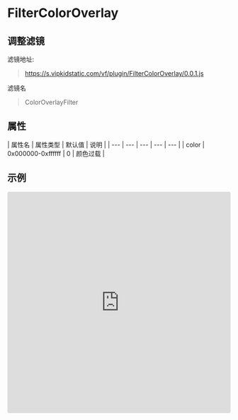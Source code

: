 # FilterColorOverlay

## 调整滤镜
滤镜地址:
> https://s.vipkidstatic.com/vf/plugin/FilterColorOverlay/0.0.1.js

滤镜名
> ColorOverlayFilter 

## 属性

| 属性名 | 属性类型 | 默认值 | 说明 |
| --- | --- | --- | --- | --- |
| color | 0x000000-0xffffff | 0 | 颜色过载 |


## 示例

<iframe
     src="https://codesandbox.io/embed/filtercoloroverlay-7j4fj?fontsize=14&hidenavigation=1&module=%2Fsrc%2Fcomponents.ts&theme=dark"
     style="width:100%; height:500px; border:0; border-radius: 4px; overflow:hidden;"
     title="ColorOverlayFilter"
     allow="accelerometer; ambient-light-sensor; camera; encrypted-media; geolocation; gyroscope; hid; microphone; midi; payment; usb; vr"
     sandbox="allow-forms allow-modals allow-popups allow-presentation allow-same-origin allow-scripts"
   ></iframe>